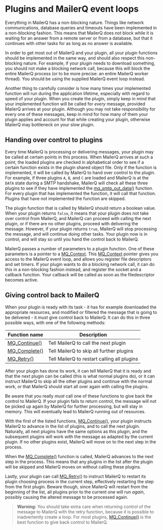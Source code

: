 # Plugins and MailerQ event loops

Everything in MailerQ has a non-blocking nature. Things like network 
communications, database queries and timeouts have been implemented in a 
non-blocking fashion. This means that MailerQ does not block while it is waiting 
for an answer from a remote server or from a database, but that it continues 
with other tasks for as long as no answer is available.

In order to get most out of MailerQ and your plugin, all your plugin functions 
should be implemented in the same way, and should also respect this non-blocking 
nature. For example, if your plugin needs to download something, you should not 
make a blocking network call, because this will block the entire MailerQ process 
(or to be more precise: an entire MailerQ worker thread). You should be using 
the supplied MailerQ event loop instead.

Another thing to carefully consider is how many times your implemented function 
will run during the application lifetime, especially with regard to speed of 
your plugin. When you create the plugin, simply keep in mind that your 
implemented function will be called for _every_ message, provided MailerQ 
arrives at your plugin. Although you may not take responsibility for every one 
of these messages, keep in mind for how many of them your plugin applies and 
account for that while creating your plugin, otherwise MailerQ may bottleneck 
on your slow plugin.

## Handing over control to plugins

Every time MailerQ is processing or delivering messages, your plugin may be 
called at certain points in this process. When MailerQ arrives at such a point, 
the loaded plugins are checked in alphabetical order to see if a certain 
function exists in the plugin shared object file. Only if the function is 
implemented, it will be called by MailerQ to hand over control to the plugin. 
For example, if three plugins `A`, `B`, and `C` are loaded and MailerQ is at the 
`DATA` state during a SMTP handshake, MailerQ will check all these three plugins 
to see if they have implemented the [mq_smtp_out_data()](mq_smtp_out_data) 
function. For every plugin that has implemented the function, it will call that 
function. Plugins that have not implemented the function are skipped.

The plugin function that is called by MailerQ should return a boolean value. 
When your plugin returns `false`, it means that your plugin does not take over 
control from MailerQ, and MailerQ can proceed with calling the next plugin, or 
if there are no other plugins, proceed with delivering the message. However, if 
your plugin returns `true`, MailerQ will stop processing the message, and will 
continue doing other tasks. Your plugin now is in control, and will stay so 
until you hand the control back to MailerQ.

MailerQ passes a number of parameters to a plugin function. One of these 
parameters is a pointer to a [MQ_Context](mq_context). 
This [MQ_Context](mq_context) pointer gives you access to 
the MailerQ event loop, and allows you register file descriptors and set timers. 
If your plugin wants to do a blocking network call, it can do this in a 
non-blocking fashion instead, and register the socket and a callback function. 
Your callback will be called as soon as the filedescriptor becomes active.

## Giving control back to MailerQ

When your plugin is ready with its task - it has for example downloaded the 
appropriate resources, and modified or filtered the message that is going to be 
delivered - it _must_ give control back to MailerQ. It can do this in three 
possible ways, with one of the following methods:

| Function name                                       | Description                                 |
|-----------------------------------------------------|---------------------------------------------|
| [MQ_Continue()](mq_continue) | Tell MailerQ to call the next plugin        |
| [MQ_Complete()](mq_complete) | Tell MailerQ to skip all further plugins    |
| [MQ_Retry()](mq_retry)       | Tell MailerQ to restart calling all plugins |

After your plugin has done its work, it can tell MailerQ that it is ready and 
that the next plugin can be called (this is what normal plugins do), or it can 
instruct MailerQ to skip all the other plugins and continue with the normal 
work, or that MailerQ should start all over again with calling the plugins.

Be aware that you really _must_ call one of these functions to give back the 
control to MailerQ. If your plugin fails to return control, the message will not 
be picked up again by MailerQ for further processing, but will stay in memory. 
This will eventually lead to MailerQ running out of resources.

With the first of the listed functions, [MQ_Continue()](mq_continue), 
your plugin instructs MailerQ to advance in the list of plugins, and to call the 
next plugin. Naturally, all next plugins have the same options as this plugin, 
and the subsequent plugins will work with the message as adapted by the current 
plugin. If no other plugins exist, MailerQ will move on to the next step in the 
process.

When the [MQ_Complete()](mq_complete) function is called, 
MailerQ advances to the next step in the process. This means that any plugins in 
the list after the plugin will be skipped and MailerQ moves on without calling 
these plugins.

Lastly, your plugin can call [MQ_Retry()](mq_retry) to 
instruct MailerQ to restart its plugin choosing process in the current step,
effectively restarting the step from the first plugin. Beware though, since
MailerQ will restart from the beginning of the list, all plugins prior to the
current one will run _again_, possibly causing the altered message to be
processed again.

> **Warning:** You should take extra care when returning control of the message
> to MailerQ with the retry function, because it is possible to inadvertently
> create a loop. For most plugins,
> [MQ_Continue()](mq_continue) is the best function to
> give back control to MailerQ.
